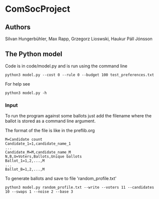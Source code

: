 # ComSocProject
## Authors 
Silvan Hungerbühler, Max Rapp, Grzegorz Lioswski, Haukur Páll Jónsson

## The Python model
Code is in code/model.py and is run using the command line

    python3 model.py --cost 0 --rule 0 --budget 100 test_preferences.txt

For help see

    python3 model.py -h

### Input
To run the program against some ballots just add the filename where the ballot is stored as a command line argument.

The format of the file is like in the preflib.org

    M=Candidate count
    Candidate_1=1,candidate_name_1
    ...
    Candidate_M=M,candidate_name_M
    N,B,U=Voters,Ballots,Unique ballots
    Ballot_1=1,2,...,M
    ...
    Ballot_B=1,2,...,M
    
To generate ballots and save to file 'random_profile.txt'

    python3 model.py random_profile.txt --write --voters 11 --candidates 10 --swaps 1 --noise 2 --base 3